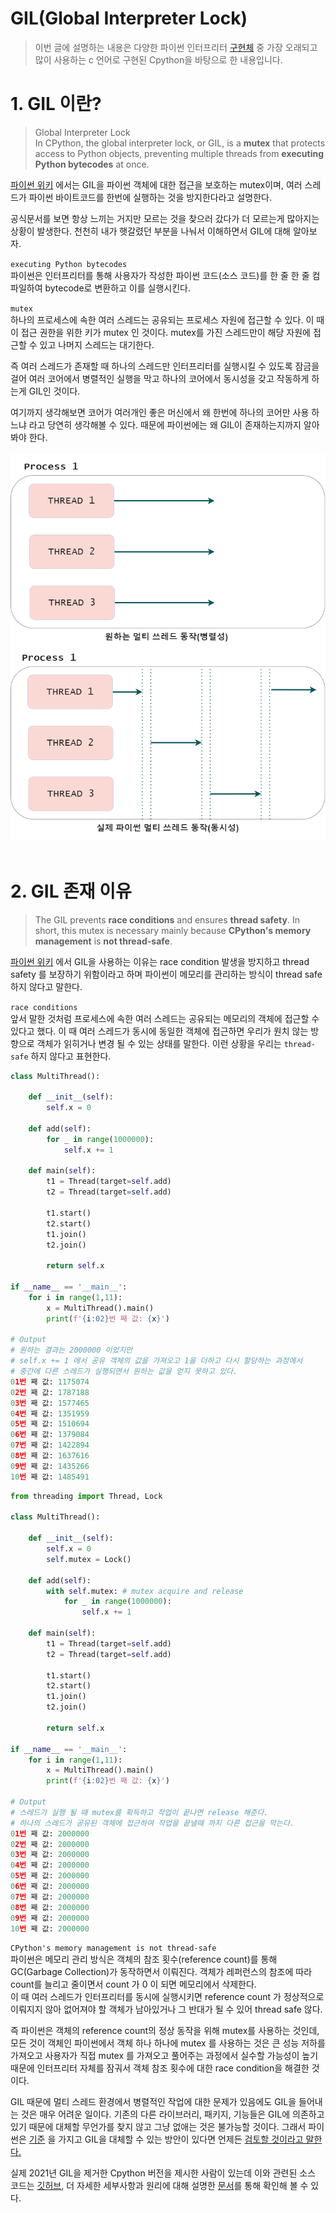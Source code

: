 # GIL(Global Interpreter Lock)
>이번 글에 설명하는 내용은 다양한 파이썬 인터프리터 [구현체](https://github.com/vinta/awesome-python#implementations) 중 가장 오래되고 많이 사용하는 c 언어로 구현된 Cpython을 바탕으로 한 내용입니다.

# 1. GIL 이란?
> Global Interpreter Lock  
> In CPython, the global interpreter lock, or GIL, is a **mutex** that protects access to Python objects, preventing multiple threads from **executing Python bytecodes** at once.

[파이썬 위키](https://wiki.python.org/moin/GlobalInterpreterLock) 에서는 GIL을 파이썬 객체에 대한 접근을 보호하는 mutex이며, 여러 스레드가 파이썬 바이트코드를 한번에 실행하는 것을 방지한다라고 설명한다.

공식문서를 보면 항상 느끼는 거지만 모르는 것을 찾으러 갔다가 더 모르는게 많아지는 상황이 발생한다. 천천히 내가 햇갈렸던 부분을 나눠서 이해하면서 GIL에 대해 알아보자.
 
`executing Python bytecodes`  
파이썬은 인터프리터를 통해 사용자가 작성한 파이썬 코드(소스 코드)를 한 줄 한 줄 컴파일하여 bytecode로 변환하고 이를 실행시킨다. 

`mutex`  
하나의 프로세스에 속한 여러 스레드는 공유되는 프로세스 자원에 접근할 수 있다. 이 때 이 접근 권한을 위한 키가 mutex 인 것이다. mutex를 가진 스레드만이 해당 자원에 접근할 수 있고 나머지 스레드는 대기한다.

즉 여러 스레드가 존재할 때 하나의 스레드만 인터프리터를 실행시킬 수 있도록 잠금을 걸어 여러 코어에서 병렬적인 실행을 막고 하나의 코어에서 동시성을 갖고 작동하게 하는게 GIL인 것이다.

여기까지 생각해보면 코어가 여러개인 좋은 머신에서 왜 한번에 하나의 코어만 사용 하느냐 라고 당연히 생각해볼 수 있다. 때문에 파이썬에는 왜 GIL이 존재하는지까지 알아봐야 한다.
<br></br>
![multi-thread](multi_thread.png)
<br></br>
# 2. GIL 존재 이유

> The GIL prevents **race conditions** and ensures **thread safety**. In short, this mutex is necessary mainly because **CPython's memory management** is **not thread-safe**.

[파이썬 위키](https://wiki.python.org/moin/GlobalInterpreterLock) 에서 GIL을 사용하는 이유는 race condition 발생을 방지하고 thread safety 를 보장하기 위함이라고 하며 파이썬이 메모리를 관리하는 방식이 thread safe 하지 않다고 말한다. 

`race conditions`  
앞서 말한 것처럼 프로세스에 속한 여러 스레드는 공유되는 메모리의 객체에 접근할 수 있다고 했다. 이 때 여러 스레드가 동시에 동일한 객체에 접근하면 우리가 원치 않는 방향으로 객체가 읽히거나 변경 될 수 있는 상태를 말한다. 이런 상황을 우리는 `thread-safe` 하지 않다고 표현한다.

```python
class MultiThread():

    def __init__(self):
        self.x = 0

    def add(self):
        for _ in range(1000000):
            self.x += 1
    
    def main(self):
        t1 = Thread(target=self.add)
        t2 = Thread(target=self.add)

        t1.start()
        t2.start()
        t1.join()
        t2.join()

        return self.x

if __name__ == '__main__':
    for i in range(1,11):
        x = MultiThread().main()
        print(f'{i:02}번 째 값: {x}')

# Output
# 원하는 결과는 2000000 이었지만
# self.x += 1 에서 공유 객체의 값을 가져오고 1을 더하고 다시 할당하는 과정에서
# 중간에 다른 스레드가 실행되면서 원하는 값을 얻지 못하고 있다.
01번 째 값: 1175074
02번 째 값: 1787188
03번 째 값: 1577465
04번 째 값: 1351959
05번 째 값: 1510694
06번 째 값: 1379084
07번 째 값: 1422894
08번 째 값: 1637616
09번 째 값: 1435266
10번 째 값: 1485491
```

```python
from threading import Thread, Lock

class MultiThread():

    def __init__(self):
        self.x = 0
        self.mutex = Lock()

    def add(self):
        with self.mutex: # mutex acquire and release
            for _ in range(1000000):
                self.x += 1
    
    def main(self):
        t1 = Thread(target=self.add)
        t2 = Thread(target=self.add)

        t1.start()
        t2.start()
        t1.join()
        t2.join()

        return self.x

if __name__ == '__main__':
    for i in range(1,11):
        x = MultiThread().main()
        print(f'{i:02}번 째 값: {x}')

# Output
# 스레드가 실행 될 때 mutex를 획득하고 작업이 끝나면 release 해준다.
# 하나의 스레드가 공유된 객체에 접근하여 작업을 끝낼때 까지 다른 접근을 막는다.
01번 째 값: 2000000
02번 째 값: 2000000
03번 째 값: 2000000
04번 째 값: 2000000
05번 째 값: 2000000
06번 째 값: 2000000
07번 째 값: 2000000
08번 째 값: 2000000
09번 째 값: 2000000
10번 째 값: 2000000
```

`CPython's memory management is not thread-safe`  
파이썬은 메모리 관리 방식은 객체의 참조 횟수(reference count)를 통해 GC(Garbage Collection)가 동작하면서 이뤄진다. 객체가 레퍼런스의 참조에 따라 count를 늘리고 줄이면서 count 가 0 이 되면 메모리에서 삭제한다.   
이 때 여러 스레드가 인터프리터를 동시에 실행시키면 reference count 가 정상적으로 이뤄지지 않아 없어져야 할 객체가 남아있거나 그 반대가 될 수 있어 thread safe 않다.

즉 파이썬은 객체의 reference count의 정상 동작을 위해 mutex를 사용하는 것인데, 모든 것이 객체인 파이썬에서 객체 하나 하나에 mutex 를 사용하는 것은 큰 성능 저하를 가져오고 사용자가 직접 mutex 를 가져오고 풀어주는 과정에서 실수할 가능성이 높기 때문에 인터프리터 자체를 잠궈서 객체 참조 횟수에 대한 race condition을 해결한 것이다. 

GIL 때문에 멀티 스레드 환경에서 병렬적인 작업에 대한 문제가 있음에도 GIL을 들어내는 것은 매우 어려운 일이다. 기존의 다른 라이브러리, 패키지, 기능들은 GIL에 의존하고 있기 때문에 대체할 무언가를 찾지 않고 그냥 없애는 것은 불가능할 것이다. 그래서 파이썬은 [기준](https://wiki.python.org/moin/GlobalInterpreterLock) 을 가지고 GIL을 대체할 수 있는 방안이 있다면 언제든 [검토할 것이라고 말한다.](https://www.artima.com/weblogs/viewpost.jsp?thread=214235)

실제 2021년 GIL을 제거한 Cpython 버전을 제시한 사람이 있는데 이와 관련된 소스 코드는 [깃허브](https://github.com/colesbury/nogil), 더 자세한 세부사항과 원리에 대해 설명한 [문서](https://docs.google.com/document/d/18CXhDb1ygxg-YXNBJNzfzZsDFosB5e6BfnXLlejd9l0/edit#heading=h.gtyhlgwk321s)를 통해 확인해 볼 수 있다.